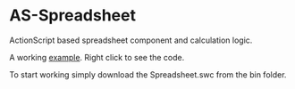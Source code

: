 AS-Spreadsheet
==============

ActionScript based spreadsheet component and calculation logic. 



A working [example](http://currentlabel.co.uk/flexuscalculus/ "Flexus Calculus"). Right click to see the code.  


To start working simply download the Spreadsheet.swc from the bin folder.  





